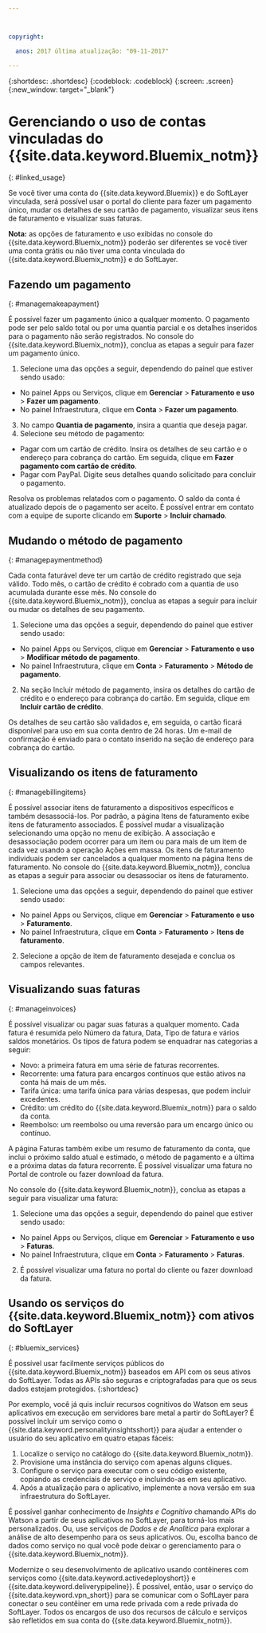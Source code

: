 ```yaml
---



copyright:

  anos: 2017 última atualização: "09-11-2017"

---
```


{:shortdesc: .shortdesc}
{:codeblock: .codeblock}
{:screen: .screen}
{:new_window: target="_blank"}

# Gerenciando o uso de contas vinculadas do {{site.data.keyword.Bluemix_notm}}
{: #linked_usage}

Se você tiver uma conta do {{site.data.keyword.Bluemix}} e do SoftLayer vinculada, será possível usar o portal do cliente para fazer um pagamento único, mudar os detalhes de seu cartão de pagamento, visualizar seus itens de faturamento e visualizar suas faturas.

**Nota:** as opções de faturamento e uso exibidas no console do {{site.data.keyword.Bluemix_notm}} poderão ser diferentes se você tiver uma conta grátis ou não tiver uma conta vinculada do {{site.data.keyword.Bluemix_notm}} e do SoftLayer.

## Fazendo um pagamento
{: #managemakeapayment}

É possível fazer um pagamento único a qualquer momento. O pagamento pode ser pelo saldo total ou por uma quantia parcial e os detalhes inseridos para o pagamento não serão registrados. No console do {{site.data.keyword.Bluemix_notm}}, conclua as etapas a seguir para fazer um pagamento único.

1. Selecione uma das opções a seguir, dependendo do painel que estiver sendo usado:   
 * No painel Apps ou Serviços, clique em **Gerenciar** > **Faturamento e uso** > **Fazer um pagamento**.  
 * No painel Infraestrutura, clique em **Conta** > **Fazer um pagamento**.
3. No campo **Quantia de pagamento**, insira a quantia que deseja pagar.
4. Selecione seu método de pagamento:
 * Pagar com um cartão de crédito. Insira os detalhes de seu cartão e o endereço para cobrança do cartão. Em seguida, clique em **Fazer pagamento com cartão de crédito**.
 * Pagar com PayPal. Digite seus detalhes quando solicitado para concluir o pagamento.

Resolva os problemas relatados com o pagamento. O saldo da conta é atualizado depois de o pagamento ser aceito. É possível entrar em contato com a
equipe de suporte clicando em **Suporte** > **Incluir chamado**.

## Mudando o método de pagamento
{: #managepaymentmethod}

Cada conta faturável deve ter um cartão de crédito registrado que seja válido. Todo mês, o cartão de crédito é cobrado com a quantia de uso acumulada durante esse mês. No console do {{site.data.keyword.Bluemix_notm}}, conclua as etapas a seguir para incluir ou mudar os detalhes de seu pagamento.

1. Selecione uma das opções a seguir, dependendo do painel que estiver sendo usado:  
 * No painel Apps ou Serviços, clique em **Gerenciar** > **Faturamento e uso** > **Modificar método de pagamento**.  
 * No painel Infraestrutura, clique em **Conta** > **Faturamento** > **Método de pagamento**.
2. Na seção Incluir método de pagamento, insira os detalhes do cartão de crédito e o endereço para cobrança do cartão. Em seguida, clique em **Incluir cartão de crédito**.

Os detalhes de seu cartão são validados e, em seguida, o cartão ficará disponível para uso em sua conta dentro de 24 horas. Um e-mail de confirmação é
enviado para o contato inserido na seção de endereço para cobrança do cartão.

## Visualizando os itens de faturamento
{: #managebillingitems}

É possível associar itens de faturamento a dispositivos específicos e também desassociá-los. Por padrão, a
página Itens de faturamento exibe itens de faturamento associados. É possível mudar a visualização selecionando uma opção no
menu de exibição. A associação e desassociação podem ocorrer para um item ou para mais de um item de cada vez usando a operação Ações em massa. Os itens de faturamento individuais podem ser cancelados a qualquer momento na página Itens de faturamento. No console do {{site.data.keyword.Bluemix_notm}}, conclua as etapas a seguir para associar ou desassociar os itens de faturamento.

1. Selecione uma das opções a seguir, dependendo do painel que estiver sendo usado:   
 * No painel Apps ou Serviços, clique em **Gerenciar** > **Faturamento e uso** > **Faturamento**.  
 * No painel Infraestrutura, clique em **Conta** > **Faturamento** > **Itens de faturamento**.
2. Selecione a opção de item de faturamento desejada e conclua os campos relevantes.

## Visualizando suas faturas
{: #manageinvoices}

É possível visualizar ou pagar suas faturas a qualquer momento. Cada fatura é resumida pelo Número da fatura, Data, Tipo de fatura e vários
saldos monetários. Os tipos de fatura podem se enquadrar nas categorias a seguir:

 *  Novo: a primeira fatura em uma série de faturas recorrentes.
 *  Recorrente: uma fatura para encargos contínuos que estão ativos na conta há mais de um mês.
 *  Tarifa única: uma tarifa única para várias despesas, que podem incluir excedentes.
 *  Crédito: um crédito do {{site.data.keyword.Bluemix_notm}} para o saldo da conta.
 *  Reembolso: um reembolso ou uma reversão para um encargo único ou contínuo.

A página Faturas também exibe um resumo de faturamento da conta, que inclui o próximo saldo atual e estimado,
o método de pagamento e a última e a próxima datas da fatura recorrente. É possível visualizar uma fatura no Portal de controle ou fazer download da fatura.

No console do {{site.data.keyword.Bluemix_notm}}, conclua as etapas a seguir para visualizar uma fatura:

1. Selecione uma das opções a seguir, dependendo do painel que estiver sendo usado:  
 * No painel Apps ou Serviços, clique em **Gerenciar** > **Faturamento e uso** > **Faturas**.  
 * No painel Infraestrutura, clique em **Conta** > **Faturamento** > **Faturas**.
2. É possível visualizar uma fatura no portal do cliente ou fazer download da fatura.

## Usando os serviços do {{site.data.keyword.Bluemix_notm}} com ativos do SoftLayer
{: #bluemix_services}

É possível usar facilmente serviços públicos do {{site.data.keyword.Bluemix_notm}} baseados em API com os seus ativos do SoftLayer. Todas as APIs são seguras e criptografadas para que os seus
dados estejam protegidos.
{:shortdesc}

Por exemplo, você já quis incluir recursos cognitivos do Watson em seus aplicativos em execução em servidores bare metal a partir do SoftLayer? É possível incluir um serviço como o
{{site.data.keyword.personalityinsightsshort}} para ajudar a entender o usuário do seu aplicativo em quatro etapas fáceis:

1. Localize o serviço no catálogo do {{site.data.keyword.Bluemix_notm}}.
2. Provisione uma instância do serviço com apenas alguns cliques.
3. Configure o serviço para executar com o seu código existente, copiando as credenciais de serviço e incluindo-as em seu aplicativo.
4. Após a atualização para o aplicativo, implemente a nova versão em sua infraestrutura do SoftLayer.

É possível ganhar conhecimento de *Insights e Cognitivo* chamando APIs do Watson a partir de seus aplicativos no SoftLayer, para torná-los mais personalizados. Ou, use serviços de
*Dados e de Analítica* para explorar a análise de alto desempenho para os seus aplicativos. Ou,
escolha banco de dados como serviço no qual você pode deixar o
gerenciamento para o
{{site.data.keyword.Bluemix_notm}}.

Modernize o seu desenvolvimento de aplicativo usando contêineres com serviços como {{site.data.keyword.activedeployshort}} e
{{site.data.keyword.deliverypipeline}}. É possível, então, usar o serviço do {{site.data.keyword.vpn_short}} para se comunicar com o SoftLayer
para conectar o seu contêiner em uma rede privada com a rede privada do SoftLayer. Todos os encargos de uso dos recursos de cálculo e serviços são refletidos em sua conta do {{site.data.keyword.Bluemix_notm}}.
